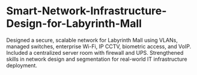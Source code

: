 # Smart-Network-Infrastructure-Design-for-Labyrinth-Mall
Designed a secure, scalable network for Labyrinth Mall using VLANs, managed switches, enterprise Wi-Fi, IP CCTV, biometric access, and VoIP. Included a centralized server room with firewall and UPS. Strengthened skills in network design and segmentation for real-world IT infrastructure deployment.
